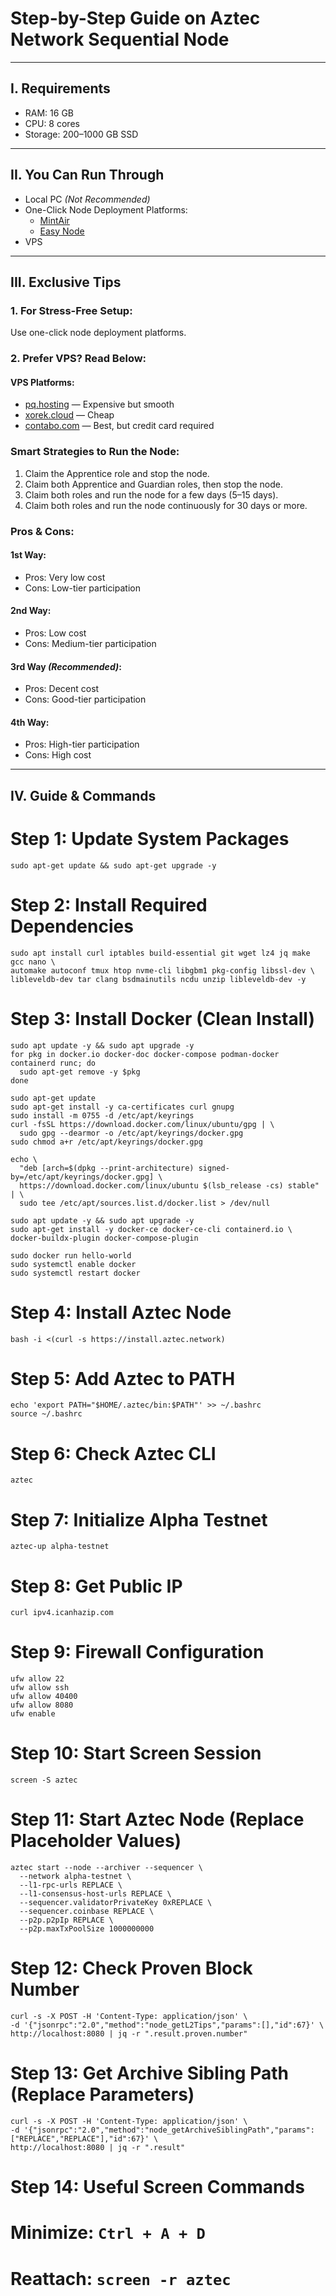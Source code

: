 # Step-by-Step Guide on Aztec Network Sequential Node

---

## I. Requirements

- RAM: 16 GB  
- CPU: 8 cores  
- Storage: 200–1000 GB SSD  

---

## II. You Can Run Through

- Local PC *(Not Recommended)*  
- One-Click Node Deployment Platforms:
  - [MintAir](https://www.mintair.xyz/dashboard)
  - [Easy Node](https://app.easy-node.xyz/)
- VPS

---

## III. Exclusive Tips

### 1. For Stress-Free Setup:
Use one-click node deployment platforms.

### 2. Prefer VPS? Read Below:

#### VPS Platforms:
- [pq.hosting](https://pq.hosting/) — Expensive but smooth  
- [xorek.cloud](https://xorek.cloud) — Cheap  
- [contabo.com](https://contabo.com/en/vps-server) — Best, but credit card required  

### Smart Strategies to Run the Node:

1. Claim the Apprentice role and stop the node.  
2. Claim both Apprentice and Guardian roles, then stop the node.  
3. Claim both roles and run the node for a few days (5–15 days).  
4. Claim both roles and run the node continuously for 30 days or more.  

### Pros & Cons:

#### 1st Way:
- Pros: Very low cost  
- Cons: Low-tier participation  

#### 2nd Way:
- Pros: Low cost  
- Cons: Medium-tier participation  

#### 3rd Way *(Recommended)*:
- Pros: Decent cost  
- Cons: Good-tier participation  

#### 4th Way:
- Pros: High-tier participation  
- Cons: High cost  

---

## IV. Guide & Commands

# Step 1: Update System Packages
```
sudo apt-get update && sudo apt-get upgrade -y
```
# Step 2: Install Required Dependencies
```
sudo apt install curl iptables build-essential git wget lz4 jq make gcc nano \
automake autoconf tmux htop nvme-cli libgbm1 pkg-config libssl-dev \
libleveldb-dev tar clang bsdmainutils ncdu unzip libleveldb-dev -y
```

# Step 3: Install Docker (Clean Install)
```
sudo apt update -y && sudo apt upgrade -y
for pkg in docker.io docker-doc docker-compose podman-docker containerd runc; do 
  sudo apt-get remove -y $pkg 
done

sudo apt-get update
sudo apt-get install -y ca-certificates curl gnupg
sudo install -m 0755 -d /etc/apt/keyrings
curl -fsSL https://download.docker.com/linux/ubuntu/gpg | \
  sudo gpg --dearmor -o /etc/apt/keyrings/docker.gpg
sudo chmod a+r /etc/apt/keyrings/docker.gpg

echo \
  "deb [arch=$(dpkg --print-architecture) signed-by=/etc/apt/keyrings/docker.gpg] \
  https://download.docker.com/linux/ubuntu $(lsb_release -cs) stable" | \
  sudo tee /etc/apt/sources.list.d/docker.list > /dev/null

sudo apt update -y && sudo apt upgrade -y
sudo apt-get install -y docker-ce docker-ce-cli containerd.io \
docker-buildx-plugin docker-compose-plugin

sudo docker run hello-world
sudo systemctl enable docker
sudo systemctl restart docker
```

# Step 4: Install Aztec Node
```
bash -i <(curl -s https://install.aztec.network)
```

# Step 5: Add Aztec to PATH
```
echo 'export PATH="$HOME/.aztec/bin:$PATH"' >> ~/.bashrc
source ~/.bashrc
```

# Step 6: Check Aztec CLI
```
aztec
```

# Step 7: Initialize Alpha Testnet
```
aztec-up alpha-testnet
```

# Step 8: Get Public IP
```
curl ipv4.icanhazip.com
```

# Step 9: Firewall Configuration
```
ufw allow 22
ufw allow ssh
ufw allow 40400
ufw allow 8080
ufw enable
```

# Step 10: Start Screen Session
```
screen -S aztec
```

# Step 11: Start Aztec Node (Replace Placeholder Values)
```
aztec start --node --archiver --sequencer \
  --network alpha-testnet \
  --l1-rpc-urls REPLACE \
  --l1-consensus-host-urls REPLACE \
  --sequencer.validatorPrivateKey 0xREPLACE \
  --sequencer.coinbase REPLACE \
  --p2p.p2pIp REPLACE \
  --p2p.maxTxPoolSize 1000000000
```

# Step 12: Check Proven Block Number
```
curl -s -X POST -H 'Content-Type: application/json' \
-d '{"jsonrpc":"2.0","method":"node_getL2Tips","params":[],"id":67}' \
http://localhost:8080 | jq -r ".result.proven.number"
```

# Step 13: Get Archive Sibling Path (Replace Parameters)
```
curl -s -X POST -H 'Content-Type: application/json' \
-d '{"jsonrpc":"2.0","method":"node_getArchiveSiblingPath","params":["REPLACE","REPLACE"],"id":67}' \
http://localhost:8080 | jq -r ".result"
```

# Step 14: Useful Screen Commands
# Minimize: ```Ctrl + A + D```
# Reattach: ```screen -r aztec```
